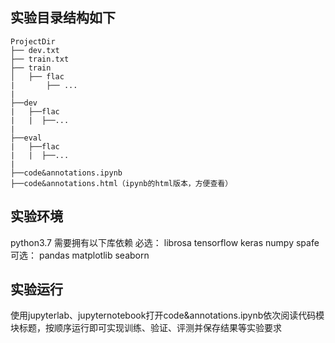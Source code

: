 ## 实验目录结构如下
```
ProjectDir
├── dev.txt
├── train.txt
├── train
│   ├── flac
|       ├── ...
|
├──dev
|   ├──flac
|   |  ├──...
|
├──eval
|   ├──flac
|   |  ├──...
|
├──code&annotations.ipynb
├──code&annotations.html（ipynb的html版本，方便查看）
```
## 实验环境
python3.7
需要拥有以下库依赖
必选：
librosa
tensorflow
keras
numpy
spafe
可选：
pandas
matplotlib
seaborn

## 实验运行
使用jupyterlab、jupyternotebook打开code&annotations.ipynb依次阅读代码模块标题，按顺序运行即可实现训练、验证、评测并保存结果等实验要求
